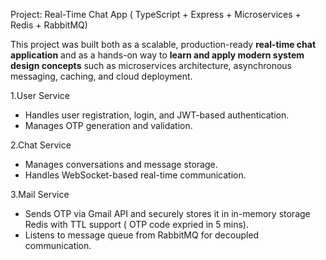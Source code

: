 Project: Real-Time Chat App ( TypeScript + Express + Microservices + Redis + RabbitMQ)

This project was built both as a scalable, production-ready **real-time chat application** and as a hands-on way to **learn and apply modern system design concepts** such as microservices architecture, asynchronous messaging, caching, and cloud deployment.


1.User Service
- Handles user registration, login, and JWT-based authentication.
- Manages OTP generation and validation.

2.Chat Service
- Manages conversations and message storage.
- Handles WebSocket-based real-time communication.

3.Mail Service
- Sends OTP via Gmail API and securely stores it in in-memory storage Redis with TTL support ( OTP code expried in 5 mins).
- Listens to message queue from RabbitMQ for decoupled communication.
